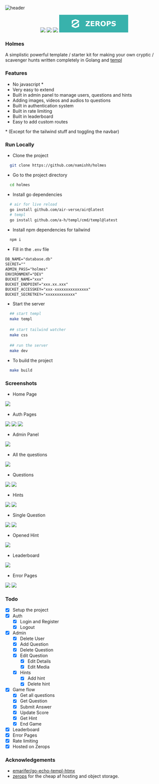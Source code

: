 ![header](https://i.imgur.com/wht7eCr.png)

<div align="center">

<img src="https://img.shields.io/badge/go-%2300ADD8.svg?style=for-the-badge&logo=go&logoColor=white"> <img src="https://img.shields.io/badge/sqlite-%2307405e.svg?style=for-the-badge&logo=sqlite&logoColor=white"> <img src="https://img.shields.io/badge/tailwindcss-%2338B2AC.svg?style=for-the-badge&logo=tailwind-css&logoColor=white"> <img src="https://raw.githubusercontent.com/zeropsio/recipe-shared-assets/080df0587759a1692ade5e693509ce49fd5c5870/zerops-shield.svg">

</div>

### Holmes
A simplistic powerful template / starter kit for making your own cryptic / scavenger hunts written completely in Golang and [templ](https://github.com/a-h/templ)

### Features
- No javascript *
- Very easy to extend
- Built in admin panel to manage users, questions and hints
- Adding images, videos and audios to questions
- Built in authentication system
- Built in rate limiting
- Built in leaderboard
- Easy to add custom routes

\* (Except for the tailwind stuff and toggling the navbar)


### Run Locally

- Clone the project

```bash
  git clone https://github.com/namishh/holmes
```

- Go to the project directory

```bash
  cd holmes
```

- Install go dependencies

```bash
  # air for live reload
  go install github.com/air-verse/air@latest
  # templ
  go install github.com/a-h/templ/cmd/templ@latest
```

- Install npm dependencies for tailwind

```bash
  npm i
```

- Fill in the `.env` file

```env 
DB_NAME="database.db"
SECRET=""
ADMIN_PASS="holmes"
ENVIRONMENT="DEV"
BUCKET_NAME="xxx"
BUCKET_ENDPOINT="xxx.xx.xxx"
BUCKET_ACCESSKEY="xxx-xxxxxxxxxxxxxxx"
BUCKET_SECRETKEY="xxxxxxxxxxxxx"
```

- Start the server

```bash
  ## start templ
  make templ

  ## start tailwind watcher
  make css

  ## run the server
  make dev
```

- To build the project
```bash
  make build
```


### Screenshots

- Home Page 

<img src="https://i.imgur.com/sXEpJrh.png">

- Auth Pages

<img src="https://i.imgur.com/5L8OnaH.png">
<img src="https://i.imgur.com/Qsdiifl.png">
<img src="https://i.imgur.com/hW2oJq8.png">

- Admin Panel

<img src="https://i.imgur.com/m87qXdv.png">

- All the questions

<img src="https://i.imgur.com/82IJ6qC.png">

- Questions

<img src="https://i.imgur.com/0Q7v31r.png">
<img src="https://i.imgur.com/GJRdpmv.png">

- Hints

<img src="https://i.imgur.com/c89NvH9.png">
<img src="https://i.imgur.com/YvgrxDi.png">

- Single Question

<img src="https://i.imgur.com/ijS1lgD.png">
<img src="https://i.imgur.com/w9axYGy.png">

- Opened Hint 

<img src="https://i.imgur.com/exJicUs.png">

- Leaderboard

<img src="https://i.imgur.com/EhlDYx7.png">

- Error Pages

<img src="https://i.imgur.com/hFF6u05.png">
<img src="https://i.imgur.com/snKUvK9.png">

### Todo
- [x] Setup the project
- [x] Auth
  - [x] Login and Register
  - [x] Logout
- [x] Admin
  - [x] Delete User
  - [x] Add Question
  - [x] Delete Question
  - [x] Edit Question
    - [x] Edit Details
    - [x] Edit Media
  - [x] Hints
    - [x] Add hint
    - [x] Delete hint
- [x] Game flow
  - [x] Get all questions
  - [x] Get Question
  - [x] Submit Answer
  - [x] Update Score
  - [x] Get Hint
  - [x] End Game
- [x] Leaderboard
- [x] Error Pages
- [x] Rate limiting
- [x] Hosted on Zerops

### Acknowledgements

-  [emarifer/go-echo-templ-htmx](https://github.com/emarifer/go-echo-templ-htmx)
-  [zerops](https://zerops.io) for the cheap af hosting and object storage.
